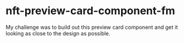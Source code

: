 # nft-preview-card-component-fm
My challenge was to build out this preview card component and get it looking as close to the design as possible.
